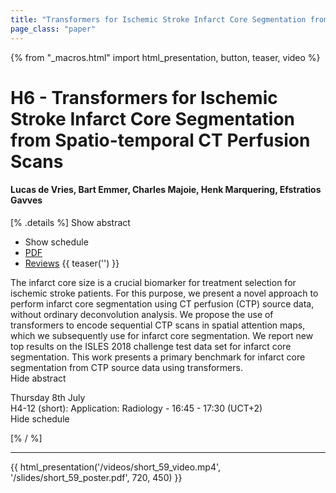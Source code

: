 ```yaml
---
title: "Transformers for Ischemic Stroke Infarct Core Segmentation from Spatio-temporal CT Perfusion Scans"
page_class: "paper"
---
```


{% from "_macros.html" import html_presentation, button, teaser, video %}

# H6 - Transformers for Ischemic Stroke Infarct Core Segmentation from Spatio-temporal CT Perfusion Scans

#### Lucas de Vries, Bart Emmer, Charles Majoie, Henk Marquering, Efstratios Gavves

[% .details %]
<a class="toggle_visibility" data-selector=".abstract" data-level="3">Show abstract</a>
- <a class="toggle_visibility" data-selector=".schedule" data-level="3">Show schedule</a>
- <a href="https://openreview.net/pdf?id=CSNQMsxteqm">PDF</a>
- <a href="https://openreview.net/forum?id=CSNQMsxteqm">Reviews</a>
{{ teaser('') }}

<p>
    <span class="abstract">
        The infarct core size is a crucial biomarker for treatment selection for ischemic stroke patients. For this purpose, we present a novel approach to perform infarct core segmentation using CT perfusion (CTP) source data, without ordinary deconvolution analysis. We propose the use of transformers to encode sequential CTP scans in spatial attention maps, which we subsequently use for infarct core segmentation. We report new top results on the ISLES 2018 challenge test data set for infarct core segmentation. This work presents a primary benchmark for infarct core segmentation from CTP source data using transformers.
        <br>
        <span class="actions"><a class="toggle_visibility" data-level="2">Hide abstract</a></span>
    </span>
</p>

<p>
    <span class="schedule">
         Thursday 8th July<br>H4-12 (short): Application: Radiology - 16:45 - 17:30 (UCT+2)
        <br>
        <span class="actions"><a class="toggle_visibility" data-level="2">Hide schedule</a></span>
    </span>
</p>

[% / %]


---

{{ html_presentation('/videos/short_59_video.mp4', '/slides/short_59_poster.pdf', 720, 450) }}